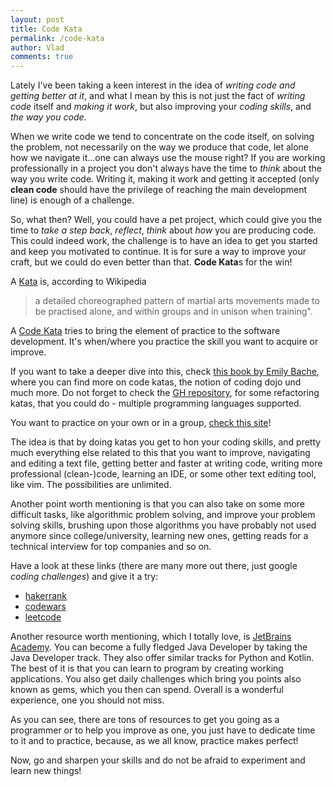 ```yaml
---
layout: post
title: Code Kata
permalink: /code-kata
author: Vlad
comments: true
---
```

Lately I've been taking a keen interest in the idea of _writing code and getting better at it_, and what I mean by this is not just 
the fact of _writing code_ itself and _making it work_, but also improving your _coding skills_, and _the way you code_. 

When we write code we tend to concentrate on the code itself, on solving the problem, not necessarily on the way we produce that code, 
let alone how we navigate it...one can always use the mouse right? If you are working professionally in a project you don't always have the time to _think_ about
the way you write code. Writing it, making it work and getting it accepted (only **clean code** should have the privilege of reaching the main development line) is enough of a challenge.

So, what then? Well, you could have a pet project, which could give you the time to _take a step back_, _reflect_, _think_ about _how_ you are producing code.
This could indeed work, the challenge is to have an idea to get you started and keep you motivated to continue. It is for sure a way to improve your craft, but we could do
even better than that. **Code Kata**s for the win!

A [Kata] is, according to Wikipedia
> a detailed choreographed pattern of martial arts movements made to be practised alone, and within groups and in unison when training".

A [Code Kata] tries to bring the element of practice to the software development. It's when/where you practice the skill you want to acquire 
or improve.

If you want to take a deeper dive into this, check [this book by Emily Bache], where you can find more on code katas, the notion of coding dojo und much more.
Do not forget to check the [GH repository], for some refactoring katas, that you could do - multiple programming languages supported.

You want to practice on your own or in a group, [check this site]!

The idea is that by doing katas you get to hon your coding skills, and pretty much everything else related to this that you want to improve, navigating and 
editing a text file, getting better and faster at writing code, writing more professional (clean-)code, learning an IDE, or some other text editing tool, like vim.
The possibilities are unlimited.

Another point worth mentioning is that you can also take on some more difficult tasks, like algorithmic problem solving, and improve your problem 
solving skills, brushing upon those algorithms you have probably not used anymore since college/university, learning new ones, getting reads for a 
technical interview for top companies and so on.

Have a look at these links (there are many more out there, just google _coding challenges_) and give it a try:
* [hakerrank]
* [codewars]
* [leetcode]

Another resource worth mentioning, which I totally love, is [JetBrains Academy]. You can become a fully fledged Java Developer by taking the 
Java Developer track. They also offer similar tracks for Python and Kotlin. The best of it is that you can learn to program by creating 
working applications. You also get daily challenges which bring you points also known as gems, which you then can spend. Overall is a wonderful experience, 
one you should not miss.

As you can see, there are tons of resources to get you going as a programmer or to help you improve as one, you just have to dedicate time to it 
and to practice, because, as we all know, practice makes perfect!

Now, go and sharpen your skills and do not be afraid to experiment and learn new things!

[Kata]: https://en.wikipedia.org/wiki/Kata
[Code Kata]: http://codekata.com
[this book by Emily Bache]: https://www.amazon.com/Coding-Dojo-Handbook-Emily-Bache/dp/919811803X
[GH repository]: https://github.com/emilybache
[check this site]: https://cyber-dojo.org/
[hakerrank]: https://www.hackerrank.com
[codewars]: https://www.codewars.com
[leetcode]: https://leetcode.com/
[JetBrains Academy]: https://www.jetbrains.com/academy/
